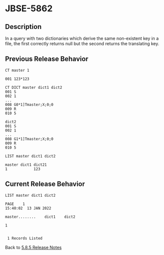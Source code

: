 # JBSE-5862

<PageHeader />

## Description

In a query with two dictionaries which derive the same non-existent key in a file, the first correctly returns null but the second returns the translating key.

## Previous Release Behavior

```text
CT master 1

001 123*123
```

```text
CT DICT master dict1 dict2
001 S
002 1
...
008 G0*1]Tmaster;X;0;0
009 R
010 5

dict2
001 S
002 1
...
008 G1*1]Tmaster;X;0;0
009 R
010 5
```

```text
LIST master dict1 dict2

master dict1 dict21      
1            123
```

## Current Release Behavior

```text
LIST master dict1 dict2

PAGE    1                                                                                                                  15:40:02  13 JAN 2022

master........    dict1    dict2

1


 1 Records Listed
```

Back to [5.8.5 Release Notes](./../README.md)

<PageFooter />
